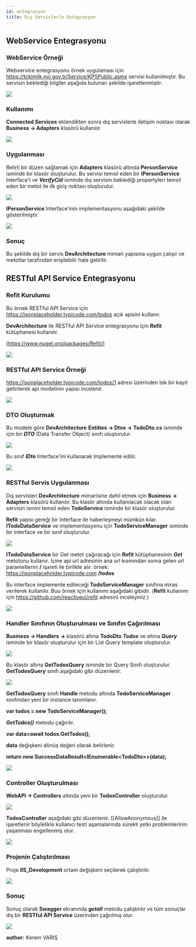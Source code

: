 ```yaml
---
id: entegrasyon
title: Dış Servislerle Entegrasyon
---
```



## WebService Entegrasyonu
### WebService Örneği
Webservice entegrasyonu örnek uygulaması için https://tckimlik.nvi.gov.tr/Service/KPSPublic.asmx servisi kullanılmıştır. Bu servisin beklediği bilgiler aşağıda bulunan şekilde işaretlenmiştir. 

![](./media/image57.png)

### Kullanımı
**Connected Services** eklendikten sonra dış servislerle iletişim noktası olarak **Business -> Adapters** klasörü kullanılır. 

![](./media/image58.png)

### Uygulanması
Belirli bir düzen sağlamak için **Adapters** klasörü altında **PersonService** isminde bir klasör oluşturulur. Bu servisi temsil eden bir **IPersonService** Interface'i ve ***VerifyCid*** isminde dış servisin beklediği propertyleri temsil eden bir metot ile ilk giriş noktası oluşturulur. 

![](./media/image59.png)

**IPersonService** Interface'inin implementasyonu aşağıdaki şekilde gösterilmiştir.

![](./media/image60.png)
### Sonuç
Bu şekilde dış bir servis **DevArchitecture** mimari yapısına uygun çalışır ve metotlar tarafından erişilebilir hale getirilir.

## RESTful API Service Entegrasyonu
### Refit Kurulumu
Bu örnek RESTful API Service için https://jsonplaceholder.typicode.com/todos açık apisini kullanır.

**DevArchitecture** ile RESTful API Service entegrasyonu için **Refit** kütüphanesi kullanılır.

[(https://www.nuget.org/packages/Refit/)](https://www.nuget.org/packages/Refit/)

![](./media/image61.png)

### RESTful API Service Örneği
https://jsonplaceholder.typicode.com/todos/1 adresi üzerinden tek bir kayıt getirilerek api modelinin yapısı incelenir.

![](./media/image64.png)

### DTO Oluşturmak
Bu modele göre **DevArchitecture** **Entities -> Dtos -> TodoDto.cs** isminde için bir ***DTO*** (Data Transfer Object) sınıfı oluşturulur.

![](./media/image65.png)

Bu sınıf ***IDto*** Interface'ini kullanarak Implemente edilir.

![](./media/image66.png)

### RESTful Servis Uygulanması
Dış servisleri **DevArchitecture** mimarisine dahil etmek için **Business -> Adapters** klasörü kullanılır. 
Bu klasör altında kullanılacak olacak olan servisin ismini temsil eden **TodoService** isminde bir klasör oluşturulur.

**Refit** yapısı gereği bir Interface ile haberleşmeyi mümkün kılar. **ITodoDataService** ve implementasyonu için **TodoServiceManager** isminde bir interface ve bir sınıf oluşturulur.

![](./media/image67.png)

**ITodoDataService** bir Get metot çağıracağı için **Refit** kütüphanesinin ***Get*** metotunu kullanır. İçine api url adresinin ana url kısmından sonra gelen url parametlerini **/** işareti ile birlikte alır. örnek: https://jsonplaceholder.typicode.com **/todos** 

Bu interface implemente edileceği **TodoServiceManager** sınıfına miras verilerek kullanılır. Buu örnek için kullanımı aşağıdaki gibidir. (**Refit** kullanımı için https://github.com/reactiveui/refit adresini inceleyiniz.) 

![](./media/image69.png)

### Handler Sınıfının Oluşturulması ve Sınıfın Çağırılması
**Business -> Handlers ->** klasörü altına **TodoDto** ***Todos*** ve altına ***Query*** isminde bir klasör oluşturulur için bir List Query template oluşturulur. 

![](./media/image72.png)

Bu klasör altına **GetTodosQuery** isminde bir Query Sınıfı oluşturulur.
**GetTodosQuery** sınıfı aşağıdaki gibi düzenlenir.

![](./media/image73.png)

**GetTodosQuery** sınıfı **Handle** metodu altında **TodoServiceManager** sınıfından yeni bir instance tanımlanır.

**var todos = new TodoServiceManager();** 

***GetTodos()*** metodu çağırılır.

**var data=await todos.GetTodos();**

**data** değişkeni dönüş değeri olarak belirlenir.

**return new SuccessDataResult<IEnumerable<TodoDto\>\>(data);**

![](./media/image74.png)

### Controller Oluşturulması

**WebAPI -> Controllers** altında yeni bir **TodosController** oluşturulur. 

![](./media/image75.png)

**TodosController** aşağıdaki gibi düzenlenir. [[AllowAnonymous]] ile işaretlenir böylelikle kullanıcı testi aşamalarında sürekli yetki problemlerinin yaşanması engellenmiş olur.

![](./media/image76.png)

### Projenin Çalıştırılması
Proje **IIS_Development** ortam değişkeni seçilerek çalıştırılır.

![](./media/image77.png)

### Sonuç

Sonuç olarak **Swagger** ekranında ***getall*** metodu çalıştırılır ve tüm sonuçlar dış bir **RESTful API Service** üzerinden çağrılmış olur. 

![](./media/image78.png)

**author:** Kerem VARIŞ